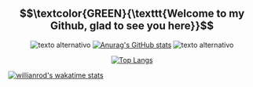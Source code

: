 ## $$\textcolor{GREEN}{\texttt{Welcome to my Github, glad to see you here}}$$




<div align="center">

![texto alternativo](https://raw.githubusercontent.com/gist/theAdityaNVS/f5b585d1082da2dffffea32434f37956/raw/7f9552d0a179b4f84059259fa878199e369b069c/GitHub-logo.gif) [![Anurag's GitHub stats](https://github-readme-stats.vercel.app/api?username=Rxxbertx&count_private=true&show_icons=true&theme=synthwave)](https://github.com/anuraghazra/github-readme-stats) ![texto alternativo](https://raw.githubusercontent.com/gist/theAdityaNVS/f5b585d1082da2dffffea32434f37956/raw/7f9552d0a179b4f84059259fa878199e369b069c/GitHub-logo.gif) 

[![Top Langs](https://github-readme-stats.vercel.app/api/top-langs/?username=Rxxbertx&theme=synthwave&count_private=true)](https://github.com/anuraghazra/github-readme-stats)
  
</div>








[![willianrod's wakatime stats](https://github-readme-stats.vercel.app/api/wakatime?username=Rxxbertx)](https://github.com/anuraghazra/github-readme-stats)

